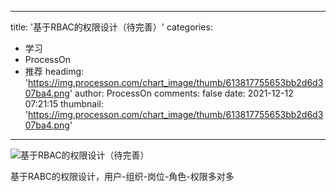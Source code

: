 
---
title: '基于RBAC的权限设计（待完善）'
categories: 
 - 学习
 - ProcessOn
 - 推荐
headimg: 'https://img.processon.com/chart_image/thumb/613817755653bb2d6d307ba4.png'
author: ProcessOn
comments: false
date: 2021-12-12 07:21:15
thumbnail: 'https://img.processon.com/chart_image/thumb/613817755653bb2d6d307ba4.png'
---

<div>   
<img class="thumb" alt="基于RBAC的权限设计（待完善）" src="https://img.processon.com/chart_image/thumb/613817755653bb2d6d307ba4.png" referrerpolicy="no-referrer">
<p>基于RABC的权限设计，用户-组织-岗位-角色-权限多对多</p>  
</div>
            